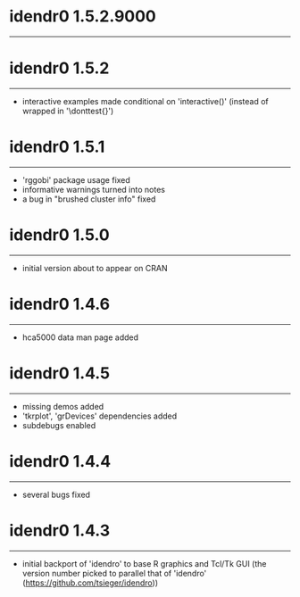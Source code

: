 # idendr0 1.5.2.9000
-----------------------------------------------------------------------


# idendr0 1.5.2
-----------------------------------------------------------------------
* interactive examples made conditional on 'interactive()' (instead of 
  wrapped in '\donttest{}')


# idendr0 1.5.1
-----------------------------------------------------------------------
* 'rggobi' package usage fixed
* informative warnings turned into notes
* a bug in "brushed cluster info" fixed


# idendr0 1.5.0
-----------------------------------------------------------------------
* initial version about to appear on CRAN


# idendr0 1.4.6
-----------------------------------------------------------------------
* hca5000 data man page added


# idendr0 1.4.5
-----------------------------------------------------------------------
* missing demos added
* 'tkrplot', 'grDevices' dependencies added
* subdebugs enabled


# idendr0 1.4.4
-----------------------------------------------------------------------
* several bugs fixed


# idendr0 1.4.3
-----------------------------------------------------------------------
* initial backport of 'idendro' to base R graphics and Tcl/Tk GUI
  (the version number picked to parallel that of 'idendro'
  (https://github.com/tsieger/idendro))
